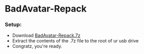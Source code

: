 # BadAvatar-Repack

### Setup:
- Download [BadAvatar-Repack.7z](https://github.com/ConzZah/BadAvatar-Repack/releases/download/x/BadAvatar-Repack.7z)
- Extract the contents of the .7z file to the root of ur usb drive
- Congratz, you're ready.
